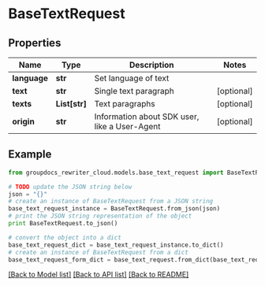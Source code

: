 # BaseTextRequest


## Properties
Name | Type | Description | Notes
------------ | ------------- | ------------- | -------------
**language** | **str** | Set language of text | 
**text** | **str** | Single text paragraph | [optional] 
**texts** | **List[str]** | Text paragraphs | [optional] 
**origin** | **str** | Information about SDK user, like a User-Agent | [optional] 

## Example

```python
from groupdocs_rewriter_cloud.models.base_text_request import BaseTextRequest

# TODO update the JSON string below
json = "{}"
# create an instance of BaseTextRequest from a JSON string
base_text_request_instance = BaseTextRequest.from_json(json)
# print the JSON string representation of the object
print BaseTextRequest.to_json()

# convert the object into a dict
base_text_request_dict = base_text_request_instance.to_dict()
# create an instance of BaseTextRequest from a dict
base_text_request_form_dict = base_text_request.from_dict(base_text_request_dict)
```
[[Back to Model list]](../README.md#documentation-for-models) [[Back to API list]](../README.md#documentation-for-api-endpoints) [[Back to README]](../README.md)


